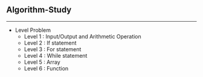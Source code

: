 ## Algorithm-Study

***

- Level Problem
    - Level 1 : Input/Output and Arithmetic Operation
    - Level 2 : If statement
    - Level 3 : For statement
    - Level 4 : While statement
    - Level 5 : Array
    - Level 6 : Function